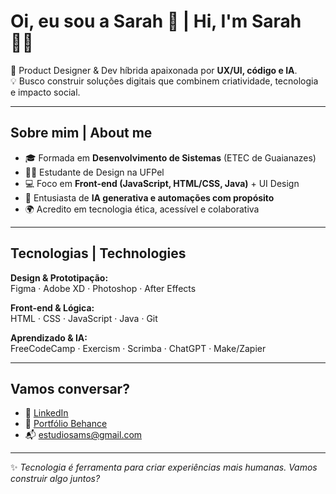 # Oi, eu sou a Sarah 👋 | Hi, I'm Sarah 👩‍💻

🎨 Product Designer & Dev híbrida apaixonada por **UX/UI, código e IA**.  
💡 Busco construir soluções digitais que combinem criatividade, tecnologia e impacto social.

---

##  Sobre mim | About me

- 🎓 Formada em **Desenvolvimento de Sistemas** (ETEC de Guaianazes)
- 👩‍🎓 Estudante de Design na UFPel
- 💻 Foco em **Front-end (JavaScript, HTML/CSS, Java)** + UI Design
- 🤖 Entusiasta de **IA generativa e automações com propósito**
- 🌍 Acredito em tecnologia ética, acessível e colaborativa

---

##  Tecnologias | Technologies

**Design & Prototipação:**  
Figma · Adobe XD · Photoshop · After Effects

**Front-end & Lógica:**  
HTML · CSS · JavaScript · Java · Git

**Aprendizado & IA:**  
FreeCodeCamp · Exercism · Scrimba · ChatGPT · Make/Zapier

---

##  Vamos conversar?

- 💼 [LinkedIn](https://www.linkedin.com/in/s4rr4hmarcal/)
- 🎨 [Portfólio Behance](https://www.behance.net/sarahmarcal)
- 📬 estudiosams@gmail.com

---

✨ *Tecnologia é ferramenta para criar experiências mais humanas. Vamos construir algo juntos?*

